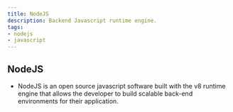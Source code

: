 ```yaml
---
title: NodeJS
description: Backend Javascript runtime engine.
tags:
- nodejs
- javascript
---
```


## NodeJS

- NodeJS is an open source javascript software built with the v8 runtime engine that allows the developer to build scalable back-end environments for their application.
